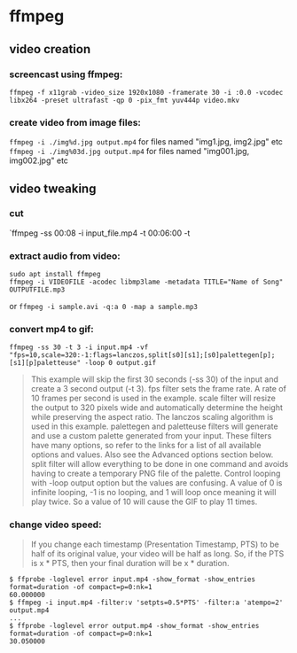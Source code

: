 # ffmpeg

## video creation

### screencast using ffmpeg:
`ffmpeg -f x11grab -video_size 1920x1080 -framerate 30 -i :0.0 -vcodec libx264 -preset ultrafast -qp 0 -pix_fmt yuv444p video.mkv`

### create video from image files:

`ffmpeg -i ./img%d.jpg output.mp4` for files named "img1.jpg, img2.jpg" etc  
`ffmpeg -i ./img%03d.jpg output.mp4` for files named "img001.jpg, img002.jpg" etc  

## video tweaking

### cut

`ffmpeg -ss 00:08 -i input_file.mp4 -t 00:06:00 -t

### extract audio from video:
```
sudo apt install ffmpeg
ffmpeg -i VIDEOFILE -acodec libmp3lame -metadata TITLE="Name of Song" OUTPUTFILE.mp3
```
or `ffmpeg -i sample.avi -q:a 0 -map a sample.mp3`

### convert mp4 to gif:

`ffmpeg -ss 30 -t 3 -i input.mp4 -vf "fps=10,scale=320:-1:flags=lanczos,split[s0][s1];[s0]palettegen[p];[s1][p]paletteuse" -loop 0 output.gif`
> This example will skip the first 30 seconds (-ss 30) of the input and create a 3 second output (-t 3).
> fps filter sets the frame rate. A rate of 10 frames per second is used in the example.
> scale filter will resize the output to 320 pixels wide and automatically determine the height while preserving the aspect ratio. The lanczos scaling algorithm is used in this example.
> palettegen and paletteuse filters will generate and use a custom palette generated from your input. These filters have many options, so refer to the links for a list of all available options and values. Also see the Advanced options section below.
> split filter will allow everything to be done in one command and avoids having to create a temporary PNG file of the palette.
> Control looping with -loop output option but the values are confusing. A value of 0 is infinite looping, -1 is no looping, and 1 will loop once meaning it will play twice. So a value of 10 will cause the GIF to play 11 times.

### change video speed:

> If you change each timestamp (Presentation Timestamp, PTS) to be half of its original value, your video will be half as long.
> So, if the PTS is x * PTS, then your final duration will be x * duration.

```
$ ffprobe -loglevel error input.mp4 -show_format -show_entries format=duration -of compact=p=0:nk=1
60.000000
$ ffmpeg -i input.mp4 -filter:v 'setpts=0.5*PTS' -filter:a 'atempo=2' output.mp4
...
$ ffprobe -loglevel error output.mp4 -show_format -show_entries format=duration -of compact=p=0:nk=1
30.050000
```
